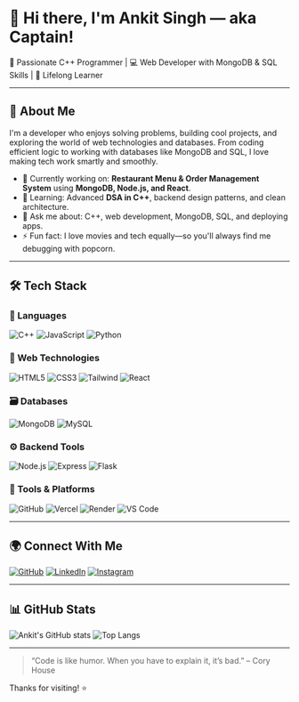 # 👋 Hi there, I'm Ankit Singh — aka Captain!

🚀 Passionate C++ Programmer | 💻 Web Developer with MongoDB & SQL Skills | 🎯 Lifelong Learner

---

## 🧠 About Me

I'm a developer who enjoys solving problems, building cool projects, and exploring the world of web technologies and databases. From coding efficient logic to working with databases like MongoDB and SQL, I love making tech work smartly and smoothly.

- 🔭 Currently working on: **Restaurant Menu & Order Management System** using **MongoDB, Node.js, and React**.
- 🌱 Learning: Advanced **DSA in C++**, backend design patterns, and clean architecture.
- 💬 Ask me about: C++, web development, MongoDB, SQL, and deploying apps.
- ⚡ Fun fact: I love movies and tech equally—so you'll always find me debugging with popcorn.

---

## 🛠️ Tech Stack

### 🚀 Languages
![C++](https://img.shields.io/badge/C++-00599C?style=flat&logo=c%2B%2B&logoColor=white)
![JavaScript](https://img.shields.io/badge/JavaScript-F7DF1E?style=flat&logo=javascript&logoColor=black)
![Python](https://img.shields.io/badge/Python-3776AB?style=flat&logo=python&logoColor=white)

### 🧱 Web Technologies
![HTML5](https://img.shields.io/badge/HTML5-E34F26?style=flat&logo=html5&logoColor=white)
![CSS3](https://img.shields.io/badge/CSS3-1572B6?style=flat&logo=css3&logoColor=white)
![Tailwind](https://img.shields.io/badge/TailwindCSS-06B6D4?style=flat&logo=tailwind-css&logoColor=white)
![React](https://img.shields.io/badge/React-20232a?style=flat&logo=react&logoColor=61DAFB)

### 🗃️ Databases
![MongoDB](https://img.shields.io/badge/MongoDB-47A248?style=flat&logo=mongodb&logoColor=white)
![MySQL](https://img.shields.io/badge/MySQL-00758F?style=flat&logo=mysql&logoColor=white)

### ⚙️ Backend Tools
![Node.js](https://img.shields.io/badge/Node.js-339933?style=flat&logo=nodedotjs&logoColor=white)
![Express](https://img.shields.io/badge/Express.js-000000?style=flat&logo=express&logoColor=white)
![Flask](https://img.shields.io/badge/Flask-000000?style=flat&logo=flask&logoColor=white)

### 🔧 Tools & Platforms
![GitHub](https://img.shields.io/badge/GitHub-181717?style=flat&logo=github&logoColor=white)
![Vercel](https://img.shields.io/badge/Vercel-000000?style=flat&logo=vercel&logoColor=white)
![Render](https://img.shields.io/badge/Render-46E3B7?style=flat&logo=render&logoColor=black)
![VS Code](https://img.shields.io/badge/VSCode-007ACC?style=flat&logo=visual-studio-code&logoColor=white)

---

## 🌍 Connect With Me

[![GitHub](https://img.shields.io/badge/GitHub-181717?style=flat&logo=github&logoColor=white)](https://github.com/yourusername)
[![LinkedIn](https://img.shields.io/badge/LinkedIn-0A66C2?style=flat&logo=linkedin&logoColor=white)](https://linkedin.com/in/yourprofile)
[![Instagram](https://img.shields.io/badge/Instagram-E4405F?style=flat&logo=instagram&logoColor=white)](https://instagram.com/yourhandle)

---

## 📊 GitHub Stats

![Ankit's GitHub stats](https://github-readme-stats.vercel.app/api?username=yourusername&show_icons=true&theme=dark)
![Top Langs](https://github-readme-stats.vercel.app/api/top-langs/?username=yourusername&layout=compact&theme=dark)

---

> “Code is like humor. When you have to explain it, it’s bad.” – Cory House

Thanks for visiting! ⭐
